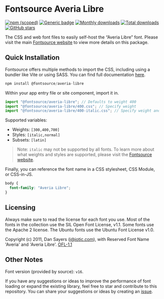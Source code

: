 # Fontsource Averia Libre

[![npm (scoped)](https://img.shields.io/npm/v/@fontsource/averia-libre?color=brightgreen)](https://www.npmjs.com/package/@fontsource/averia-libre) [![Generic badge](https://img.shields.io/badge/fontsource-passing-brightgreen)](https://github.com/fontsource/fontsource) [![Monthly downloads](https://badgen.net/npm/dm/@fontsource/averia-libre)](https://github.com/fontsource/fontsource) [![Total downloads](https://badgen.net/npm/dt/@fontsource/averia-libre)](https://github.com/fontsource/fontsource) [![GitHub stars](https://img.shields.io/github/stars/fontsource/fontsource.svg?style=social&label=Star)](https://github.com/fontsource/fontsource/stargazers)

The CSS and web font files to easily self-host the “Averia Libre” font. Please visit the main [Fontsource website](https://fontsource.org/fonts/averia-libre) to view more details on this package.

## Quick Installation

Fontsource offers multiple methods to import the CSS, including using a bundler like Vite or using SASS. You can find full documentation [here](https://fontsource.org/docs/getting-started/introduction).

```javascript
npm install @fontsource/averia-libre
```

Within your app entry file or site component, import it in.

```javascript
import "@fontsource/averia-libre"; // Defaults to weight 400
import "@fontsource/averia-libre/400.css"; // Specify weight
import "@fontsource/averia-libre/400-italic.css"; // Specify weight and style
```

Supported variables:
- Weights: `[300,400,700]`
- Styles: `[italic,normal]`
- Subsets: `[latin]`

> Note: `italic` may not be supported by all fonts. To learn more about what weights and styles are supported, please visit the [Fontsource website](https://fontsource.org/fonts/averia-libre).

Finally, you can reference the font name in a CSS stylesheet, CSS Module, or CSS-in-JS.

```css
body {
  font-family: "Averia Libre";
}
```

## Licensing
Always make sure to read the license for each font you use. Most of the fonts in the collection use the SIL Open Font License, v1.1. Some fonts use the Apache 2 license. The Ubuntu fonts use the Ubuntu Font License v1.0.

Copyright (c) 2011, Dan Sayers (i@iotic.com), with Reserved Font Name 'Averia' and 'Averia Libre'.
[OFL-1.1](http://scripts.sil.org/OFL)

## Other Notes
Font version (provided by source): `v16`.

If you have any suggestions or ideas to improve the performance of font loading or expand the existing library, feel free to star and contribute to this repository. You can share your suggestions or ideas by creating an [issue](https://github.com/fontsource/fontsource/issues).